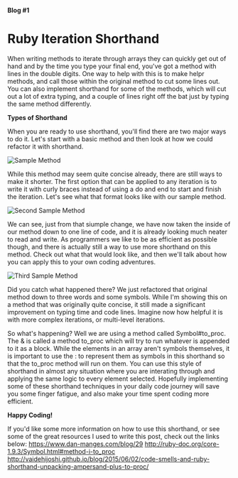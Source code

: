 **Blog #1**

# Ruby Iteration Shorthand

When writing methods to iterate through arrays they can quickly get out of hand and by the time you type your final end, you've got a method with lines in the double digits. One way to help with this is to make helpr methods, and call those within the original method to cut some lines out. You can also implement shorthand for some of the methods, which will cut out a lot of extra typing, and a couple of lines right off the bat just by typing the same method differently. 

**Types of Shorthand** 

When you are ready to use shorthand, you'll find there are two major ways to do it. Let's start with a basic method and then look at how we could refactor it with shorthand. 

![Sample Method](https://github.com/christyinman/Blog1/blob/master/Screen%20Shot%202019-06-25%20at%209.30.43%20AM.png)

While this method may seem quite concise already, there are still ways to make it shorter. The first option that can be applied to any iteration is to write it with curly braces instead of using a do and end to start and finish the iteration. Let's see what that format looks like with our sample method.

![Second Sample Method](https://github.com/christyinman/Blog1/blob/master/Screen%20Shot%202019-06-25%20at%209.43.05%20AM.png)

We can see, just from that siumple change, we have now taken the inside of our method down to one line of code, and it is already looking much neater to read and write. As programmers we like to be as efficient as possible though, and there is actually still a way to use more shorthand on this method. Check out what that would look like, and then we'll talk about how you can apply this to your own coding adventures.

![Third Sample Method](https://github.com/christyinman/Blog1/blob/master/Screen%20Shot%202019-06-25%20at%209.48.27%20AM.png)

Did you catch what happened there? We just refactored that original method down to three words and some symbols. While I'm showing this on a method that was originally quite concise, it still made a significant improvement on typing time and code lines. Imagine now how helpful it is with more complex iterations, or multi-level iterations.

So what's happening? Well we are using a method called Symbol#to_proc. The & is called a method to_proc which will try to run whatever is appended to it as a block. While the elements in an array aren't symbols themselves, it is important to use the : to represent them as symbols in this shorthand so that the to_proc method will run on them. You can use this style of shorthand in almost any situation where you are interating through and applying the same logic to every element selected. Hopefully implementing some of these shorthand techniques in your daily code journey will save you some finger fatigue, and also make your time spent coding more efficient.

**Happy Coding!**

If you'd like some more information on how to use this shorthand, or see some of the great resources I used to write this post, check out the links below:
https://www.dan-manges.com/blog/29
http://ruby-doc.org/core-1.9.3/Symbol.html#method-i-to_proc
http://vaidehijoshi.github.io/blog/2015/06/02/code-smells-and-ruby-shorthand-unpacking-ampersand-plus-to-proc/
